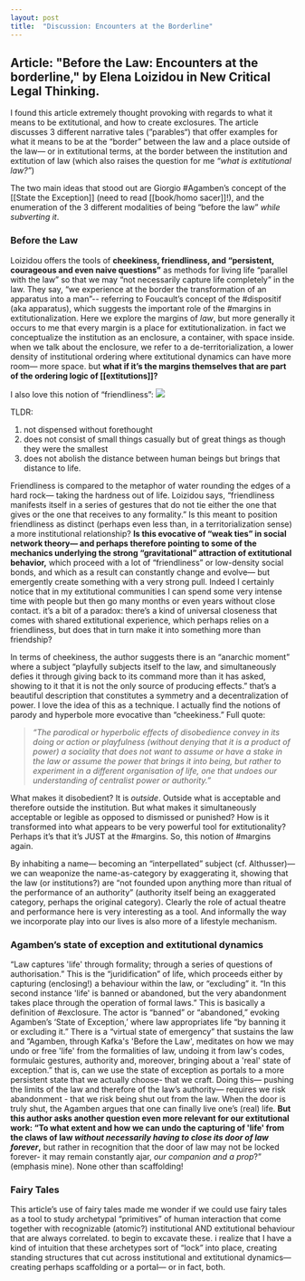 ```yaml
---
layout: post
title:  "Discussion: Encounters at the Borderline"
---
```


## **Article:** "Before the Law: Encounters at the borderline," by Elena Loizidou in New Critical Legal Thinking. 

I found this article extremely thought provoking with regards to what it means to be extitutional, and how to create exclosures. The article discusses 3 different narrative tales (”parables“) that offer examples for what it means to be at the “border” between the law and a place outside of the law— or in extitutional terms, at the border between the institution and extitution of law (which also raises the question for me *“what is extitutional law?”*)

The two main ideas that stood out are Giorgio #Agamben’s concept of the [[State the Exception]] (need to read [[book/homo sacer]]!), and the enumeration of the 3 different modalities of being “before the law” _while subverting it_. 

### Before the Law

Loizidou offers the tools of **cheekiness, friendliness, and “persistent, courageous and even naive questions”** as methods for living life “parallel with the law” so that we may “not necessarily capture life completely” in the law. They say, “we experience at the border the transformation of an apparatus into a man”-- referring to Foucault’s concept of the #dispositif (aka apparatus), which suggests the important role of the #margins in extitutionalization. Here we explore the margins of _law_, but more generally it occurs to me that every margin is a place for extitutionalization. in fact we conceptualize the institution as an enclosure, a container, with space inside. when we talk about the enclosure, we refer to a de-territorialization, a lower density of institutional ordering where extitutional dynamics can have more room— more space. but **what if it’s the margins themselves that are part of the ordering logic of [[extitutions]]?** 

I also love this notion of “friendliness”:
![](https://firebasestorage.googleapis.com/v0/b/firescript-577a2.appspot.com/o/imgs%2Fapp%2Fderive%2F7bFqTBUHfL.jpeg?alt=media&token=b3506a2a-f165-43eb-b837-7903b30f7adc)

TLDR:
1. not dispensed without forethought
2. does not consist of small things casually but of great things as though they were the smallest
3. does not abolish the distance between human beings but brings that distance to life. 

Friendliness is compared to the metaphor of water rounding the edges of a hard rock— taking the hardness out of life. Loizidou says, “friendliness manifests itself in a series of gestures that do not tie either the one that gives or the one that receives to any formality.” Is this meant to position friendliness as distinct (perhaps even less than, in a territorialization sense) a more institutional relationship? **Is this evocative of “weak ties” in social network theory— and perhaps therefore pointing to some of the mechanics underlying the strong “gravitational” attraction of extitutional behavior,** which proceed with a lot of “friendliness” or low-density social bonds, and which as a result can constantly change and evolve— but emergently create something with a very strong pull. Indeed I certainly notice that in my extitutional communities I can spend some very intense time with people but then go many months or even years without close contact. it’s a bit of a paradox: there’s a kind of universal closeness that comes with shared extitutional experience, which perhaps relies on a friendliness, but does that in turn make it into something more than friendship?

In terms of cheekiness, the author suggests there is an “anarchic moment” where a subject “playfully subjects itself to the law, and simultaneously defies it through giving back to its command more than it has asked, showing to it that it is not the only source of producing effects.” that’s a beautiful description that constitutes a symmetry and a decentralization of power. I love the idea of this as a technique. I actually find the notions of parody and hyperbole more evocative than “cheekiness.” Full quote:

  > _“The parodical or hyperbolic effects of disobedience convey in its doing or action or playfulness (without denying that it is a product of power) a sociality that does not want to assume or have a stake in the law or assume the power that brings it into being, but rather to experiment in a different organisation of life, one that undoes our understanding of centralist power or authority.”_

What makes it disobedient? It is _outside_. Outside what is acceptable and therefore outside the institution. But what makes it simultaneously acceptable or legible as opposed to dismissed or punished? How is it transformed into what appears to be very powerful tool for extitutionality? Perhaps it’s that it’s JUST at the #margins. So, this notion of #margins again. 

By inhabiting a name— becoming an “interpellated” subject (cf. Althusser)— we can weaponize the name-as-category by exaggerating it, showing that the law (or institutions?) are “not founded upon anything more than ritual of the performance of an authority” (authority itself being an exaggerated category, perhaps the original category). Clearly the role of actual theatre and performance here is very interesting as a tool. And informally the way we incorporate play into our lives is also more of a lifestyle mechanism. 

### Agamben’s state of exception and extitutional dynamics

“Law captures 'life' through formality; through a series of questions of authorisation.” This is the “juridification” of life, which proceeds either by capturing (enclosing!) a behaviour within the law, or “excluding” it. “In this second instance 'life' is banned or abandoned, but the very abandonment takes place through the operation of formal laws.” This is basically a definition of #exclosure. The actor is “banned” or “abandoned,” evoking Agamben’s ‘State of Exception,’ where law appropriates life “by banning it or excluding it.” There is a “virtual state of emergency” that sustains the law and “Agamben, through Kafka's 'Before the Law', meditates on how we may undo or free 'life' from the formalities of law, undoing it from law's codes, formulaic gestures, authority and, moreover, bringing about a 'real' state of exception.” that is, can we use the state of exception as portals to a more persistent state that we actually choose- that we craft. Doing this— pushing the limits of the law and therefore of the law’s authority— requires we risk abandonment - that we risk being shut out from the law. When the door is truly shut, the Agamben argues that one can finally live one’s (real) life. **But this author asks another question even more relevant for our extitutional work: “To what extent and how we can undo the capturing of 'life' from the claws of law _without necessarily having to close its door of law forever_,** but rather in recognition that the door of law may not be locked forever- it may remain constantly ajar, _our companion and a prop_?” (emphasis mine). None other than scaffolding!

### Fairy Tales
This article’s use of fairy tales made me wonder if we could use fairy tales as a tool to study archetypal “primitives” of human interaction that come together with recognizable (atomic?) institutional AND extitutional behaviour that are always correlated. to begin to excavate these. i realize that I have a kind of intuition that these archetypes sort of “lock” into place, creating standing structures that cut across institutional and extitutional dynamics— creating perhaps scaffolding or a portal— or in fact, both. 
